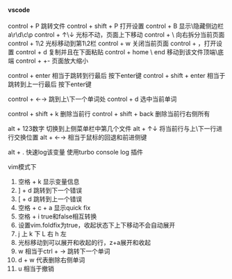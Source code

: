 #### vscode

control + P 跳转文件
control + shift + P 打开设置
control + B 显示\隐藏侧边栏a\r\d\c\p
control + ↑\↓ 光标不动，页面上下移动
control + \\ 向右拆分当前页面
control + 1\\2 光标移动到第1\\2栏
control + w 关闭当前页面
control + ，打开设置
control + d 复制并且在下面粘贴
control + home \\ end 移动到该文件顶端\底端
control + +- 页面放大缩小

control + enter 相当于跳转到行最后 按下enter键
control + shift + enter 相当于跳转到上一行最后 按下enter键

control + ←→ 跳到上\下一个单词处
control + d 选中当前单词

control + shift + k 删除当前行
control + shift + back 删除当前行右侧所有

alt + 123数字 切换到上侧菜单栏中第几个文件
alt + ↑↓ 将当前行与上\\下一行进行交换位置
alt + ←→ 相当于鼠标的回退和前进侧键 

alt + . 快速log该变量     使用turbo console log 插件



vim模式下
1. 空格 + k 显示变量信息
2. ] + d 跳转到下一个错误
3. \[ + d 跳转到上一个错误
4. 空格 + c + a 显示quick fix
5. 空格 + i true和false相互转换
6. 设置vim.foldfix为true，收起状态下上下移动不会自动展开
7. j 上 k 下 L 右 h 左
8. 光标移动到可以展开和收起的行，z+a展开和收起
9. w 相当于ctrl + → 跳转下一个单词
10. d + w 代表删除右侧单词
11. u 相当于撤销
